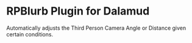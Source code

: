 # RPBlurb Plugin for Dalamud

Automatically adjusts the Third Person Camera Angle or Distance given certain conditions.
